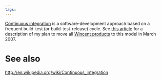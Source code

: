 ```yaml
---
tags: 
---
```


[Continuous integration](/wiki/Continuous_integration) is a software-development approach based on a frequent build-test (or build-test-release) cycle. See [this article](http://wincent.com/a/about/wincent/weblog/archives/2007/03/planned_changes.php) for a description of my plan to move all [Wincent products](/wiki/Wincent_products) to this model in March 2007.

# See also

<http://en.wikipedia.org/wiki/Continuous_integration>
